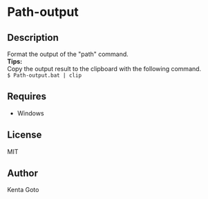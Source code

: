 # Path-output

## Description  
Format the output of the "path" command.  
**Tips:**  
Copy the output result to the clipboard with the following command.  
```$ Path-output.bat | clip```  

## Requires  
- Windows  

## License
MIT

## Author  
Kenta Goto

